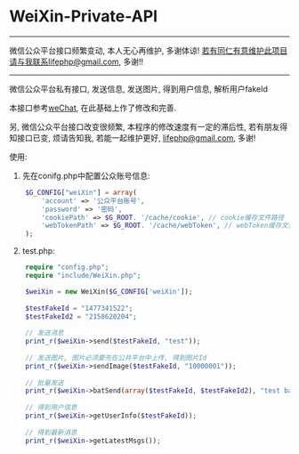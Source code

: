 WeiXin-Private-API
==================

-----------------------------------------------------------------------------------------------------------------

微信公众平台接口频繁变动, 本人无心再维护, 多谢体谅! 若有同仁有意维护此项目请与我联系lifephp@gmail.com, 多谢!!

-----------------------------------------------------------------------------------------------------------------

微信公众平台私有接口, 发送信息, 发送图片, 得到用户信息, 解析用户fakeId

本接口参考[weChat](https://github.com/zscorpio/weChat), 在此基础上作了修改和完善.

另, 微信公众平台接口改变很频繁, 本程序的修改速度有一定的滞后性, 若有朋友得知接口已变, 烦请告知我, 若能一起维护更好, lifephp@gmail.com, 多谢!

使用:

1. 先在conifg.php中配置公众账号信息:
```php
	$G_CONFIG["weiXin"] = array(
		'account' => '公众平台账号',
		'password' => '密码',
		'cookiePath' => $G_ROOT. '/cache/cookie', // cookie缓存文件路径
		'webTokenPath' => $G_ROOT. '/cache/webToken', // webToken缓存文件路径
	);
```

2. test.php:
```php
	require "config.php";
	require "include/WeiXin.php";

	$weiXin = new WeiXin($G_CONFIG['weiXin']);
	
	$testFakeId = "1477341522";
	$testFakeId2 = "2158620204";
	
	// 发送消息
	print_r($weiXin->send($testFakeId, "test"));
	
	// 发送图片, 图片必须要先在公共平台中上传, 得到图片Id
	print_r($weiXin->sendImage($testFakeId, "10000001"));
	
	// 批量发送
	print_r($weiXin->batSend(array($testFakeId, $testFakeId2), "test batSend"));
	
	// 得到用户信息
	print_r($weiXin->getUserInfo($testFakeId));
	
	// 得到最新消息
	print_r($weiXin->getLatestMsgs());
```
